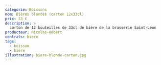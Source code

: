 ```yaml
---
categorie: Boissons
nom: Bières blondes (carton 12x33cl) 
prix: 33 €
description: >
  carton de 12 bouteilles de 33cl de bière de la brasserie Saint-Léon
producteur: Nicolas-Hébert
contrats: biere
tags: 
  - boisson
  - bière
illustration: biere-blonde-carton.jpg
---
```


